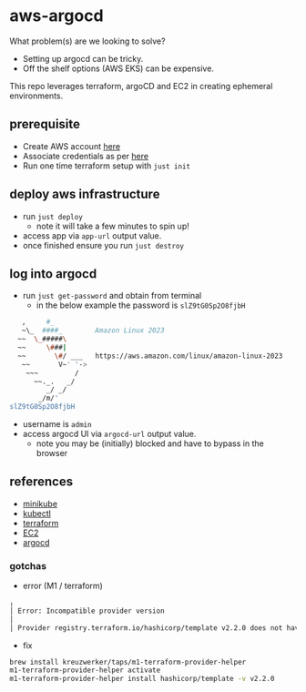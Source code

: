 # aws-argocd

What problem(s) are we looking to solve?
- Setting up argocd can be tricky.
- Off the shelf options (AWS EKS) can be expensive.

This repo leverages terraform, argoCD and EC2 in creating ephemeral environments.

## prerequisite

- Create AWS account [here](https://aws.amazon.com/resources/create-account/)
- Associate credentials as per [here](https://registry.terraform.io/providers/hashicorp/aws/latest/docs)
- Run one time terraform setup with `just init`

## deploy aws infrastructure

- run `just deploy`
  - note it will take a few minutes to spin up!
- access app via `app-url` output value.
- once finished ensure you run `just destroy`

## log into argocd

- run `just get-password` and obtain from terminal
  - in the below example the password is `slZ9tG0Sp2O8fjbH`
```bash
   ,     #_
   ~\_  ####_        Amazon Linux 2023
  ~~  \_#####\
  ~~     \###|
  ~~       \#/ ___   https://aws.amazon.com/linux/amazon-linux-2023
   ~~       V~' '->
    ~~~         /
      ~~._.   _/
         _/ _/
       _/m/'
slZ9tG0Sp2O8fjbH
```
- username is `admin`
- access argocd UI via `argocd-url` output value.
  - note you may be (initially) blocked and have to bypass in the browser

## references

- [minikube](https://minikube.sigs.k8s.io/docs/start/)
- [kubectl](https://kubernetes.io/docs/tasks/tools/#kubectl)
- [terraform](https://www.terraform.io/)
- [EC2](https://aws.amazon.com/pm/ec2/)
- [argocd](https://argo-cd.readthedocs.io/en/stable/)

### gotchas

- error (M1 / terraform)
```sh
╷
│ Error: Incompatible provider version
│ 
│ Provider registry.terraform.io/hashicorp/template v2.2.0 does not have a package available for your current platform, darwin_arm64.
```
- fix
```sh
brew install kreuzwerker/taps/m1-terraform-provider-helper
m1-terraform-provider-helper activate
m1-terraform-provider-helper install hashicorp/template -v v2.2.0
```
